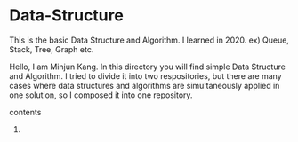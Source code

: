 # Data-Structure
This is the basic Data Structure and Algorithm. I learned in 2020. ex) Queue, Stack, Tree, Graph etc.

Hello, I am Minjun Kang. In this directory you will find simple Data Structure and Algorithm. I tried to divide it into two respositories, but there are many cases where data structures and algorithms are simultaneously applied in one solution, so I composed it into one repository.


contents

1. 
